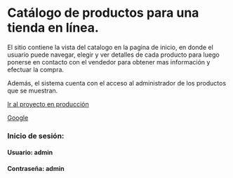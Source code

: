 # Catálogo de productos para una tienda en línea.

El sitio contiene la vista del catalogo en la pagina de inicio, en donde el usuario puede navegar, elegir y ver detalles de cada producto para luego ponerse en contacto con el vendedor para obtener mas información y efectuar la compra. 

Además, el sistema cuenta con el acceso al administrador de los productos que se muestran.

[Ir al proyecto en producción](https://catalogoapp.onrender.com/)

<a href="https://www.google.com" target="_blank">Google</a>

### Inicio de sesión:
#### Usuario: admin
#### Contraseña: admin
